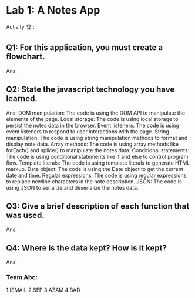 # Lab 1: A Notes App

Activity 🏆 :

## Q1: For this application, you must create a flowchart.

Ans:

## Q2: State the javascript technology you have learned.

Ans:    DOM manipulation: The code is using the DOM API to manipulate the elements of the page.
        Local storage: The code is using local storage to persist the notes data in the browser.
        Event listeners: The code is using event listeners to respond to user interactions with the page.
        String manipulation: The code is using string manipulation methods to format and display note data.
        Array methods: The code is using array methods like forEach() and splice() to manipulate the notes data.
        Conditional statements: The code is using conditional statements like if and else to control program flow.
        Template literals: The code is using template literals to generate HTML markup.
        Date object: The code is using the Date object to get the current date and time.
        Regular expressions: The code is using regular expressions to replace newline characters in the note description.
        JSON: The code is using JSON to serialize and deserialize the notes data.

## Q3: Give a brief description of each function that was used.

Ans: 

## Q4: Where is the data kept? How is it kept?

Ans:

### Team Abc:

1.ISMAIL
2.SEP
3.AZAM
4.BAD

